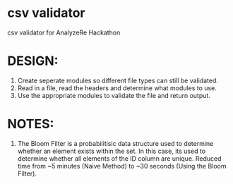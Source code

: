 # csv validator
csv validator for AnalyzeRe Hackathon

# DESIGN:

1. Create seperate modules so different file types can still be validated.
2. Read in a file, read the headers and determine what modules to use.
3. Use the appropriate modules to validate the file and return output.

# NOTES:

1. The Bloom Filter is a probabilitisic data structure used to determine whether an element exists within the set. In this case, its used to determine whether all elements of the ID column are unique. Reduced time from ~5 minutes (Naive Method) to ~30 seconds (Using the Bloom Filter).
